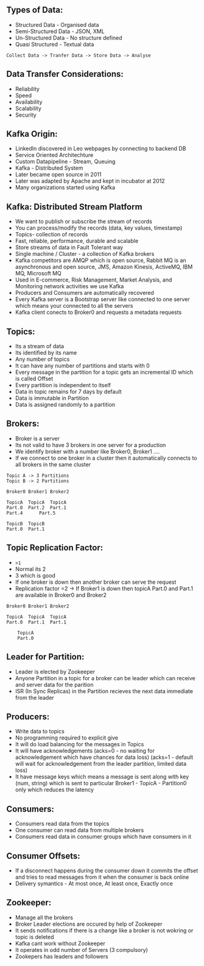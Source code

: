 ## Types of Data:

- Structured Data - Organised data
- Semi-Structured Data - JSON, XML
- Un-Structured Data - No structure defined
- Quasi Structured - Textual data 

`Collect Data -> Tranfer Data -> Store Data -> Analyse`

## Data Transfer Considerations:

- Reliability
- Speed
- Availability
- Scalability
- Security 

## Kafka Origin:

- LinkedIn discovered in Leo webpages by connecting to backend DB
- Service Oriented Architechture
- Custom Datapipeline - Stream, Queuing
- Kafka - Distributed System
- Later became open source in 2011
- Later was adapted by Apache and kept in incubator at 2012
- Many organizations started using Kafka


## Kafka: Distributed Stream Platform

- We want to publish or subscribe the stream of records
- You can process/modify the records (data, key values, timestamp)
- Topics- collection of records
- Fast, reliable, performance, durable and scalable
- Store streams of data in Fault Tolerant way
- Single machine / Cluster - a collection of Kafka brokers
- Kafka competitors are AMQP which is open source, Rabbit MQ is an asynchronous and open source, JMS, Amazon Kinesis, ActiveMQ, IBM MQ, Microsoft MQ
- Used in E-commerce, Risk Management, Market Analysis, and Monitoring network activities we use Kafka
- Producers and Consumers are automatically recovered
- Every Kafka server is a Bootstrap server like connected to one server which means your connected to all the servers
- Kafka client conects to Broker0 and requests a metadata requests


## Topics: 

- Its a stream of data
- Its identified by its name
- Any number of topics
- It can have any number of partitions and starts with 0
- Every message in the partition for a topic gets an incremental ID which is called Offset
- Every partition is independent to itself
- Data in topic remains for 7 days by default
- Data is immutable in Partition
- Data is assigned randomly to a partition


## Brokers:

- Broker is a server
- Its not valid to have 3 brokers in one server for a production
- We identify broker with a number like Broker0, Broker1 ....
- If we connect to one broker in a cluster then it automatically connects to all brokers in the same cluster

```
Topic A -> 3 Partitions
Topic B -> 2 Partitions

Broker0 Broker1 Broker2 

TopicA	TopicA	TopicA
Part.0	Part.2	Part.1
Part.4		Part.5

TopicB	TopicB
Part.0	Part.1
```

## Topic Replication Factor:

- `>1`
- Normal its 2
- 3 which is good
- If one broker is down then another broker can serve the request
- Replication factor =2 -> If Broker1 is down then topicA Part.0 and Part.1 are available in Broker0 and Broker2

```
Broker0 Broker1 Broker2 

TopicA	TopicA	TopicA
Part.0	Part.1	Part.1
	
	TopicA
	Part.0	
```


## Leader for Partition:

- Leader is elected by Zookeeper
- Anyone Partition in a topic for a broker can be leader which can receive and server data for the parition
- ISR (In Sync Replicas) in the Partition recieves the next data immediate from the leader 


## Producers:

- Write data to topics
- No programming required to explicit give
- It will do load balancing for the messages in Topics
- It will have acknowledgements (acks=0 - no waiting for acknowledgement which have chances for data loss) (acks=1 - default will wait for acknowledgement from the leader partition, limited data loss)
- It have message keys which means a message is sent along with key (num, string) which is sent to particular Broker1 - TopicA - Partition0 only which reduces the latency


## Consumers:

- Consumers read data from the topics
- One consumer can read data from multiple brokers
- Consumers read data in consumer groups which have consumers in it 


## Consumer Offsets:

- If a disconnect happens during the consumer down it commits the offset and tries to read messages from it when the consumer is back online
- Delivery symantics - At most once, At least once, Exactly once


## Zookeeper:

- Manage all the brokers
- Broker Leader elections are occured by help of Zookeeper
- It sends notifications if there is a change like a broker is not wokring or topic is deleted
- Kafka cant work without Zookeeper
- It operates in odd number of Servers (3 compulsory)
- Zookepers has leaders and followers





